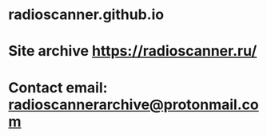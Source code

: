 # radioscanner.github.io
# Site archive https://radioscanner.ru/
# Contact email: radioscannerarchive@protonmail.com
